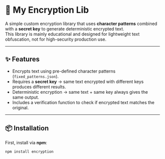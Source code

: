 # 🔐 My Encryption Lib

A simple custom encryption library that uses **character patterns** combined with a **secret key** to generate deterministic encrypted text.  
This library is mainly educational and designed for lightweight text obfuscation, not for high-security production use.

---

## ✨ Features
- Encrypts text using pre-defined character patterns (`fixed_patterns.json`).
- Requires a **secret key** → same text encrypted with different keys produces different results.
- Deterministic encryption → same text + same key always gives the same output.
- Includes a verification function to check if encrypted text matches the original.

---

## 📦 Installation

First, install via **npm**:

```bash
npm install encryption
